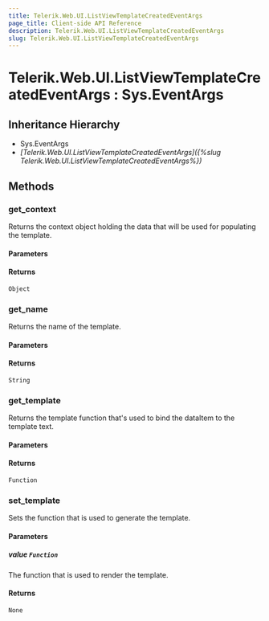 ```yaml
---
title: Telerik.Web.UI.ListViewTemplateCreatedEventArgs
page_title: Client-side API Reference
description: Telerik.Web.UI.ListViewTemplateCreatedEventArgs
slug: Telerik.Web.UI.ListViewTemplateCreatedEventArgs
---
```


# Telerik.Web.UI.ListViewTemplateCreatedEventArgs : Sys.EventArgs

## Inheritance Hierarchy

* Sys.EventArgs
* *[Telerik.Web.UI.ListViewTemplateCreatedEventArgs]({%slug Telerik.Web.UI.ListViewTemplateCreatedEventArgs%})*


## Methods

### get_context

Returns the context object holding the data that will be used for populating the template.

#### Parameters

#### Returns

`Object`

### get_name

Returns the name of the template.

#### Parameters

#### Returns

`String`

### get_template

Returns the template function that's used to bind the dataItem to the template text.

#### Parameters

#### Returns

`Function`

### set_template

Sets the function that is used to generate the template.

#### Parameters

##### value `Function`

The function that is used to render the template.

#### Returns

`None`

